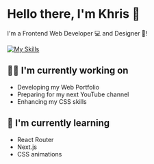 # Hello there, I'm Khris 👋
I'm a Frontend Web Developer 💻 and Designer 🎨!

[![My Skills](https://skills.thijs.gg/icons?i=js,html,css,react,redux,nextjs,vite,vscode)](https://skills.thijs.gg)

## 👩‍💻 I'm currently working on
- Developing my Web Portfolio
- Preparing for my next YouTube channel
- Enhancing my CSS skills

## 🧠 I'm currently learning
- React Router
- Next.js
- CSS animations
